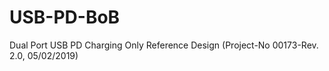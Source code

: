 # USB-PD-BoB
Dual Port USB PD Charging Only Reference Design (Project-No 00173-Rev. 2.0, 05/02/2019)
